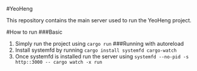 #YeoHeng

This repository contains the main server used to run the YeoHeng project.

#How to run
###Basic 
1. Simply run the project using `cargo run`
###Running with autoreload
1. Install systemfd by running `cargo install systemfd cargo-watch`
2. Once systemfd is installed run the server using `systemfd --no-pid -s http::3000 -- cargo watch -x run`